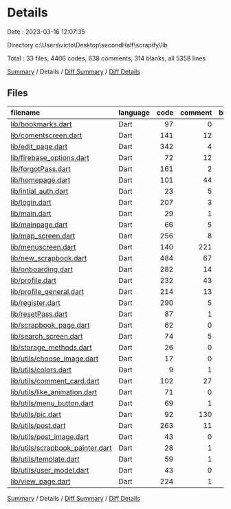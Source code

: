 # Details

Date : 2023-03-16 12:07:35

Directory c:\\Users\\victo\\Desktop\\secondHalf\\scrapify\\lib

Total : 33 files,  4406 codes, 638 comments, 314 blanks, all 5358 lines

[Summary](results.md) / Details / [Diff Summary](diff.md) / [Diff Details](diff-details.md)

## Files
| filename | language | code | comment | blank | total |
| :--- | :--- | ---: | ---: | ---: | ---: |
| [lib/bookmarks.dart](/lib/bookmarks.dart) | Dart | 97 | 0 | 8 | 105 |
| [lib/comentscreen.dart](/lib/comentscreen.dart) | Dart | 141 | 12 | 12 | 165 |
| [lib/edit_page.dart](/lib/edit_page.dart) | Dart | 342 | 4 | 20 | 366 |
| [lib/firebase_options.dart](/lib/firebase_options.dart) | Dart | 72 | 12 | 6 | 90 |
| [lib/forgotPass.dart](/lib/forgotPass.dart) | Dart | 161 | 2 | 7 | 170 |
| [lib/homepage.dart](/lib/homepage.dart) | Dart | 101 | 44 | 11 | 156 |
| [lib/intial_auth.dart](/lib/intial_auth.dart) | Dart | 23 | 5 | 4 | 32 |
| [lib/login.dart](/lib/login.dart) | Dart | 207 | 3 | 9 | 219 |
| [lib/main.dart](/lib/main.dart) | Dart | 29 | 1 | 5 | 35 |
| [lib/mainpage.dart](/lib/mainpage.dart) | Dart | 66 | 5 | 8 | 79 |
| [lib/map_screen.dart](/lib/map_screen.dart) | Dart | 256 | 8 | 25 | 289 |
| [lib/menuscreen.dart](/lib/menuscreen.dart) | Dart | 140 | 221 | 5 | 366 |
| [lib/new_scrapbook.dart](/lib/new_scrapbook.dart) | Dart | 484 | 67 | 33 | 584 |
| [lib/onboarding.dart](/lib/onboarding.dart) | Dart | 282 | 14 | 19 | 315 |
| [lib/profile.dart](/lib/profile.dart) | Dart | 232 | 43 | 12 | 287 |
| [lib/profile_general.dart](/lib/profile_general.dart) | Dart | 214 | 13 | 9 | 236 |
| [lib/register.dart](/lib/register.dart) | Dart | 290 | 5 | 13 | 308 |
| [lib/resetPass.dart](/lib/resetPass.dart) | Dart | 87 | 1 | 5 | 93 |
| [lib/scrapbook_page.dart](/lib/scrapbook_page.dart) | Dart | 62 | 0 | 5 | 67 |
| [lib/search_screen.dart](/lib/search_screen.dart) | Dart | 74 | 5 | 6 | 85 |
| [lib/storage_methods.dart](/lib/storage_methods.dart) | Dart | 26 | 0 | 5 | 31 |
| [lib/utils/choose_image.dart](/lib/utils/choose_image.dart) | Dart | 17 | 0 | 5 | 22 |
| [lib/utils/colors.dart](/lib/utils/colors.dart) | Dart | 9 | 1 | 3 | 13 |
| [lib/utils/comment_card.dart](/lib/utils/comment_card.dart) | Dart | 102 | 27 | 9 | 138 |
| [lib/utils/like_animation.dart](/lib/utils/like_animation.dart) | Dart | 71 | 0 | 12 | 83 |
| [lib/utils/menu_button.dart](/lib/utils/menu_button.dart) | Dart | 69 | 1 | 3 | 73 |
| [lib/utils/pic.dart](/lib/utils/pic.dart) | Dart | 92 | 130 | 9 | 231 |
| [lib/utils/post.dart](/lib/utils/post.dart) | Dart | 263 | 11 | 11 | 285 |
| [lib/utils/post_image.dart](/lib/utils/post_image.dart) | Dart | 43 | 0 | 6 | 49 |
| [lib/utils/scrapbook_painter.dart](/lib/utils/scrapbook_painter.dart) | Dart | 28 | 1 | 7 | 36 |
| [lib/utils/template.dart](/lib/utils/template.dart) | Dart | 59 | 1 | 4 | 64 |
| [lib/utils/user_model.dart](/lib/utils/user_model.dart) | Dart | 43 | 0 | 6 | 49 |
| [lib/view_page.dart](/lib/view_page.dart) | Dart | 224 | 1 | 12 | 237 |

[Summary](results.md) / Details / [Diff Summary](diff.md) / [Diff Details](diff-details.md)